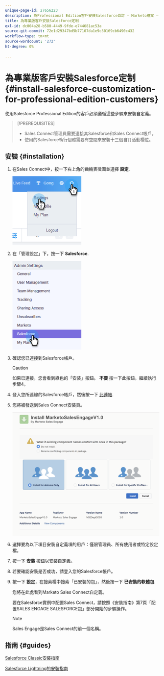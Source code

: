 ```yaml
---
unique-page-id: 27656223
description: 為Professional Edition客戶安裝Salesforce自訂 — Marketo檔案 — 產品檔案
title: 為專業版客戶安裝Salesforce定制
exl-id: dc004a28-b580-4449-9fde-e744681ac53a
source-git-commit: 72e1d29347bd5b77107da1e9c30169cb6490c432
workflow-type: tm+mt
source-wordcount: '272'
ht-degree: 0%

---
```


# 為專業版客戶安裝Salesforce定制 {#install-salesforce-customization-for-professional-edition-customers}

使用Salesforce Professional Edition的客戶必須遵循這些步驟來安裝自定義。

>[!PREREQUISITES]
>
>* Sales Connect管理員需要連接其Salesforce和Sales Connect帳戶。
>* 使用的Salesforce執行個體需要有空間來安裝十三個自訂活動欄位。


## 安裝 {#installation}

1. 在Sales Connect中，按一下右上角的齒輪表徵圖並選擇 **設定**.

   ![](assets/one-4.png)

1. 在「管理設定」下，按一下 **Salesforce**.

   ![](assets/two-4.png)

1. 確認您已連接到Salesforce帳戶。

   >[!CAUTION]
   >
   >如果已連接，您會看到綠色的「安裝」按鈕。 **不要** 按一下此按鈕，繼續執行步驟4。

1. 登入您所連線的Salesforce帳戶，然後按一下 [此連結](https://login.salesforce.com/packaging/installPackage.apexp?p0=04t0b000001oWEZ).
1. 您將被發送到Sales Connect安裝頁。

   ![](assets/install-package.png)

1. 選擇要為以下項目安裝自定義項的用戶：僅限管理員、所有使用者或特定設定檔。
1. 按一下 **安裝** 按鈕以安裝自定義。
1. 若要確認安裝是否成功，請登入您的Salesforce帳戶。
1. 按一下 **設定**，在搜索欄中搜索「已安裝的包」，然後按一下 **已安裝的軟體包**.

   您將在此處看到Marketo Sales Connect自定義。

   要在Salesforce實例中配置Sales Connect，請按照《安裝指南》第7頁「配置SALES ENGAGE SALESFORCE包」部分開始的步驟操作。

   >[!NOTE]
   >
   >Sales Engage是Sales Connect的前一個名稱。

## 指南 {#guides}

[Salesforce Classic安裝指南](https://s3.amazonaws.com/tout-user-store/salesforce/assets/Marketo+Sales+Engage+For+Salesforce_+Installation+and+Success+Guide.pdf)

[Salesforce Lightning的安裝指南](https://s3.amazonaws.com/tout-user-store/salesforce/assets/SF+Guide+for+Lightning.pdf)
